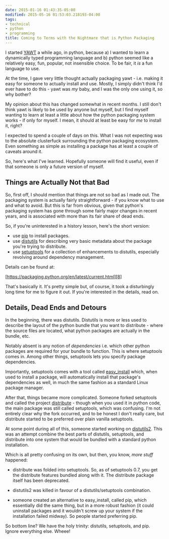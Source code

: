 ```yaml
---
date: 2015-01-16 01:43:35-05:00
modified: 2015-05-16 01:53:03.218193-04:00
tags:
- technical
- python
- programming
title: Coming to Terms with the Nightmare that is Python Packaging
---
```


I started [YAWT][1] a while ago, in python, because a) I wanted to learn a
dynamically typed programming language and b) python seemed like a
relatively easy, fun, popular, not insensible choice.  To be fair, it *is* a
fun language to use.

At the time, I gave very little thought actually packaging yawt -
i.e. making it easy for someone to actually install and use.  Mostly, I
simply didn't think I'd ever have to do this - yawt was *my* baby, and I was
the only one using it, so why bother?

My opinion about this has changed somewhat in recent months.  I still don't
think yawt is likely to be used by anyone but myself, but I find myself
wanting to learn at least a little about how the python packaging system
works - if only for myself.  I mean, it should at least be easy for *me* to
install it, right?

I expected to spend a couple of days on this.  What I was not expecting was
to the absolute clusterfuck surrounding the python packaging ecosystem.
Even something as simple as installing a package has at least a couple of
caveats around it.

So, here's what I've learned.  Hopefully someone will find it useful, even
if that someone is only a future version of myself.

## Things are Actually Not that Bad

So, first off, I should mention that things are not so bad as I made out.
The packaging system is actually fairly straightforward - if you know what
to use and what to avoid.  But this is far from obvious, given that python's
packaging system has gone through some fairly major changes in recent years,
and is associated with more than its fair share of dead ends.

So, if you're uninterested in a history lesson, here's the short version:

* use [pip][4] to install packages.
* use [distutils][2] for describing very basic metadata about the package
  you're trying to distribute.
* use [setuptools][3] for a collection of enhancements to distutils, especially
  revolving around dependency management.

Details can be found at:

[https://packaging.python.org/en/latest/current.html][8]

That's basically it.  It's pretty simple but, of course, it took a
disturbingly long time for me to figure it out.  If you're interested in the
details, read on.

## Details, Dead Ends and Detours

In the beginning, there was distutils.  Distutils is more or less used to
describe the layout of the python bundle that you want to distribute -
where the source files are located, what python packages are actually in the
bundle, etc.

Notably absent is any notion of *dependencies* i.e. which other python
packages are required for your bundle to function.  This is where
setuptools comes in.  Among other things, setuptools lets you specify
package dependencies.

Importantly, setuptools comes with a tool called [easy_install][5] which,
when used to install a package, will automatically install that package's
dependencies as well, in much the same fashion as a standard Linux package
manager.

After that, things became more complicated.  Someone forked setuptools and
called the project [distribute][6] - though when you used it in python code,
the main package was still called setuptools, which was confusing.  I'm not
entirely clear why the fork occurred, and to be honest I don't really care,
but distribute started to be preferred over plain vanilla setuptools.

At some point during all of this, someone started working on
[distutils2][7].  This was an attempt combine the best parts of distutils,
setuptools, and distribute into one system that would be bundled with a
standard python installation.

Which is all pretty confusing on its own, but then, you know, *more stuff*
happened:

* distribute was folded into setuptools.  So, as of setuptools 0.7, you get
  the distribute features bundled along with it.  The distribute package
  itself has been deprecated.

* distutils2 was killed in favour of a distutils/setuptools combination.

* someone created an alternative to easy_install, called pip, which
  essentially did the same thing, but in a more robust fashion (it could
  uninstall packages and it wouldn't screw up your system if the
  installation failed midway). So people started preferring pip.

So bottom line?  We have the holy trinity: distutils, setuptools, and pip.
Ignore everything else.  Wheee!

[1]: https://github.com/drivet/yawt
[2]: https://docs.python.org/2/distutils/
[3]: https://pythonhosted.org/setuptools/
[4]: https://pip.pypa.io/en/latest/
[5]: https://pythonhosted.org/setuptools/easy_install.html
[6]: https://pypi.python.org/pypi/distribute/0.6.49
[7]: https://pythonhosted.org/Distutils2/
[8]: https://packaging.python.org/en/latest/current.html

